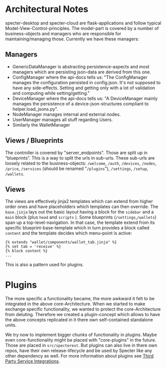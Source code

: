 # Architectural Notes

specter-desktop and specter-cloud are flask-applications and follow typical Model-View-Control-principles. The model-part is covered by a number of business-objects and managers who are responsible for maintaining/managing those. Currently we have these managers:

## Managers

* GenericDataManager is abstracting persistence-aspects and most managers which are persisting json-data are derived from this one.
* ConfigManager where the api-docs tells us: "The ConfigManager manages the configuration persisted in config.json. It's not supposed to have any side-effects. Setting and getting only with a lot of validation and computing while setting/getting."
* DeviceManager where the api-docs tells us: "A DeviceManager mainly manages the persistence of a device-json-structures compliant to helper.load_jsons.py".
* NodeManager manages internal and external nodes.
* UserManager manages all stuff regarding Users.
* Similarly the WalletManager
        
## Views / Blueprints
The controller is covered by "server_endpoints". Those are split up in “blueprints”. This is a way to split the urls in sub-urls. These sub-urls are loosely related to the business-objects: `/welcome`, `/auth`, `/devices`, `/nodes`, `/price`, `/services` (should be renamed "`/plugins`"), `/settings`, `/setup`, `/wallets`.

## Views
The views are effectively jinja2 templates which can extend from higher order ones and have placeholders which templates can then override. The `base.jinja` lays out the basic layout having a block for the `sidebar` and a `main` block (plus `head` and `scripts` ). Some blueprints (`/settings`,`/wallets`) span up a top-level-navigation. In that case, the template extend from its specific blueprint-base-template which in turn provides a block called `content` and the template decides which menu-point is active:
```
{% extends "wallet/components/wallet_tab.jinja" %}
{% set tab = 'receive' %}
{% block content %}
...
```
This is also a pattern used for plugins.

# Plugins

The more specific a functionality became, the more awkward it felt to be integrated in the above core-Architecture. When we started to make exchange specific functionality, we wanted to protect the core-Architecture from deluting. Therefore we created a plugin-concept which allows to have the above concepts replicated in it there own self-contained standalone units.

We try now to implement bigger chunks of functionality in plugins. Maybe even core-functionality might be placed with "core-plugins" in the future. Those are placed in `src/specterext`. But plugins can also live in there own repos, have their own release-lifecycle and be used by Specter like any other dependency as well. For more information about plugins see [Third Party Service Integrations](./extensions.md).